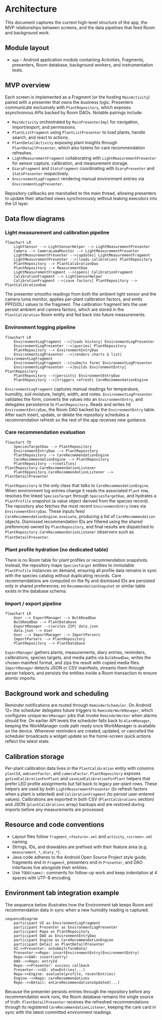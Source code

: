 # Architecture

This document captures the current high-level structure of the app, the MVP relationships between
screens, and the data pipelines that feed Room and background work.

## Module layout
- `app` – Android application module containing Activities, Fragments, presenters, Room database,
  background workers, and instrumentation tests.

## MVP overview

Each screen is implemented as a Fragment (or the hosting `MainActivity`) paired with a presenter that
owns the business logic. Presenters communicate exclusively with `PlantRepository`, which exposes
asynchronous APIs backed by Room DAOs. Notable pairings include:

- `MainActivity` orchestrated by `MainPresenterImpl` for navigation, import/export, and permissions.
- `PlantListFragment` using `PlantListPresenter` to load plants, handle search, and react to actions.
- `PlantDetailActivity` exposing plant insights through `PlantDetailPresenter`, which also listens for
  care recommendation refreshes.
- `LightMeasurementFragment` collaborating with `LightMeasurementPresenter` for sensor capture,
  calibration, and measurement storage.
- `DiaryFragment` and `StatsFragment` coordinating with `DiaryPresenter` and `StatsPresenter`
  respectively.
- `EnvironmentLogFragment` rendering manual environment entries via `EnvironmentLogPresenter`.

Repository callbacks are marshalled to the main thread, allowing presenters to update their attached
views synchronously without leaking executors into the UI layer.

## Data flow diagrams

### Light measurement and calibration pipeline

```mermaid
flowchart LR
    LightSensor --> LightSensorHelper --> LightMeasurementPresenter
    Camera --> CameraLumaMonitor --> LightMeasurementPresenter
    LightMeasurementPresenter -->|updates| LightMeasurementFragment
    LightMeasurementPresenter -->|loads calibration| PlantRepository
    PlantRepository --> PlantCalibrationDao
    PlantRepository --> MeasurementDao
    LightMeasurementFragment -->|opens| CalibrationFragment
    CalibrationFragment --> LightSensorHelper
    CalibrationFragment -->|save factors| PlantRepository --> PlantCalibrationDao
```

The presenter smooths readings from both the ambient light sensor and the camera luma monitor, applies
per-plant calibration factors, and emits PPFD/DLI values to the fragment. The calibration fragment
lets the user persist ambient and camera factors, which are stored in the `PlantCalibration` Room
entity and fed back into future measurements.

### Environment logging pipeline

```mermaid
flowchart LR
    EnvironmentLogFragment -->|loads history| EnvironmentLogPresenter
    EnvironmentLogPresenter -->|queries| PlantRepository
    PlantRepository --> EnvironmentEntryDao
    EnvironmentLogPresenter -->|renders charts & list| EnvironmentLogFragment
    EnvironmentLogFragment -->|submits form| EnvironmentLogPresenter
    EnvironmentLogPresenter -->|builds EnvironmentEntry| PlantRepository
    PlantRepository -->|persists| EnvironmentEntryDao
    PlantRepository -->|triggers refresh| CareRecommendationEngine
```

`EnvironmentLogFragment` captures manual readings for temperature, humidity, soil moisture, height,
width, and notes. `EnvironmentLogPresenter` validates the form, converts the values into an
`EnvironmentEntry`, and delegates persistence to `PlantRepository`. Reads and writes hit
`EnvironmentEntryDao`, the Room DAO backed by the `EnvironmentEntry` table. After each insert,
update, or delete the repository schedules a recommendation refresh so the rest of the app receives
new guidance.

### Care recommendation evaluation

```mermaid
flowchart TD
    SpeciesTargetDao --> PlantRepository
    EnvironmentEntryDao --> PlantRepository
    PlantRepository --> CareRecommendationEngine
    CareRecommendationEngine --> PlantRepository
    PlantRepository -->|notifies| PlantRepository.CareRecommendationListener
    PlantRepository.CareRecommendationListener --> PlantDetailPresenter
```

`PlantRepository` is the only class that talks to `CareRecommendationEngine`. When environment log
entries change it reads the associated `Plant` row, resolves the linked `SpeciesTarget` through
`SpeciesTargetDao`, and hydrates a `PlantProfile` snapshot (a value object derived from the species
record). The repository also fetches the most recent `EnvironmentEntry` rows via
`EnvironmentEntryDao`. These inputs feed `CareRecommendationEngine.evaluate`, producing a list of
`CareRecommendation` objects. Dismissed recommendation IDs are filtered using the shared preferences
owned by `PlantRepository`, and final results are dispatched to
`PlantRepository.CareRecommendationListener` observers such as `PlantDetailPresenter`.

### Plant profile hydration (no dedicated table)

There is no Room table for plant profiles or recommendation snapshots. Instead, the repository maps
`SpeciesTarget` entities to immutable `PlantProfile` instances on demand, ensuring all profile data
remains in sync with the species catalog without duplicating records. Care recommendations are
computed on the fly and dismissed IDs are persisted only in shared preferences; no
`RecommendationSnapshot` or similar table exists in the database schema.

### Import / export pipeline

```mermaid
flowchart LR
    User --> ExportManager --> BulkReadDao
    BulkReadDao --> PlantDatabase
    ExportManager -->|writes ZIP| data.json
    data.json --> User
    User --> ImportManager --> ImportParsers
    ImportParsers --> PlantRepository
    PlantRepository --> PlantDatabase
```

`ExportManager` gathers plants, measurements, diary entries, reminders, calibrations, species targets,
and media paths via `BulkReadDao`, writes the chosen manifest format, and zips the result with copied
media files. `ImportManager` detects JSON or CSV manifests, streams them through parser helpers, and
persists the entities inside a Room transaction to ensure atomic imports.

## Background work and scheduling

Reminder notifications are routed through `ReminderScheduler`. On Android 12+ the scheduler delegates
future triggers to `ReminderWorkManager`, which configures unique `WorkManager` jobs that invoke
`ReminderWorker` when alarms should fire. On earlier API levels the scheduler falls back to
`AlarmManager`, keeping the WorkManager code path ready once WorkManager is available on the device.
Whenever reminders are created, updated, or cancelled the scheduler broadcasts a widget update so the
home-screen quick actions reflect the latest state.

## Calibration storage

Per-plant calibration data lives in the `PlantCalibration` entity with columns `plantId`,
`ambientFactor`, and `cameraFactor`. `PlantRepository` exposes `getLedCalibrationForPlant` and
`saveLedCalibrationForPlant` helpers that prefer LED profile assignments but fall back to legacy
per-plant rows. These helpers are used by both `LightMeasurementPresenter` (to refresh factors when a
plant is selected) and `CalibrationFragment` (to persist user-entered values). Calibrations are
exported in both CSV (`PlantCalibrations` section) and JSON (`plantCalibrations` array) backups and are
restored during imports before any measurements are processed.

## Resource and code conventions

- Layout files follow `fragment_<feature>.xml` and `activity_<screen>.xml` naming.
- Strings, IDs, and drawables are prefixed with their feature area (e.g. `measurement_*`, `diary_*`).
- Java code adheres to the Android Open Source Project style guide; fragments end in `Fragment`,
  presenters end in `Presenter`, and DAO interfaces live alongside their entities.
- Use `TODO(name):` comments for follow-up work and keep indentation at 4 spaces with UTF-8 encoding.

## Environment tab integration example

The sequence below illustrates how the Environment tab keeps Room and recommendation data in sync
when a new humidity reading is captured.

```mermaid
sequenceDiagram
    participant UI as EnvironmentLogFragment
    participant Presenter as EnvironmentLogPresenter
    participant Repo as PlantRepository
    participant DAO as EnvironmentEntryDao
    participant Engine as CareRecommendationEngine
    participant Detail as PlantDetailPresenter
    UI->>Presenter: onSubmit(formData)
    Presenter->>Repo: insertEnvironmentEntry(EnvironmentEntry)
    Repo->>DAO: insert(entry)
    DAO-->>Repo: entryId
    Repo-->>Presenter: success callback
    Presenter-->>UI: showEntries(...)
    Repo->>Engine: evaluate(profile, recentEntries)
    Engine-->>Repo: careRecommendations
    Repo-->>Detail: onCareRecommendationsUpdated(...)
```

Because the presenter persists entries through the repository before any recommendation work runs,
the Room database remains the single source of truth. `PlantDetailPresenter` receives the refreshed
recommendations through its registered `CareRecommendationListener`, keeping the care card in sync
with the latest committed environment readings.

